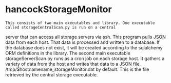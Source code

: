 # hancockStorageMonitor

    This consists of two main executables and library. One executable called storageCentralScan.py is run on a central
server that can access all storage servers via ssh. This program pulls JSON data from each host. That data is processed
and written to a database. If the database does not exist, it will be created according to the sqlalchemy ORM definitions
in the library.
    The second main executable storageServerScan.py runs as a cron job on each storage host. It gathers a variety of data from the host and
writes that data to a JSON file, /tmp/$hostnamename_storageMonitor.dat by default. This is the file retrieved by the
central storage executable.